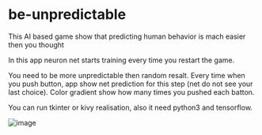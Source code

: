 # be-unpredictable
This AI based game show that predicting human behavior is mach easier then you thought

In this app neuron net starts training every time you restart the game.

You need to be more unpredictable then random resalt.
Every time when you push button, app show net prediction for this step (net do not see your last choice).
Color gradient show how many times you pushed each batton.

You can run tkinter or kivy realisation, also it need python3 and tensorflow.

![image](https://user-images.githubusercontent.com/70165837/113049517-6764e500-91ac-11eb-9509-eed35a3a229a.png)
